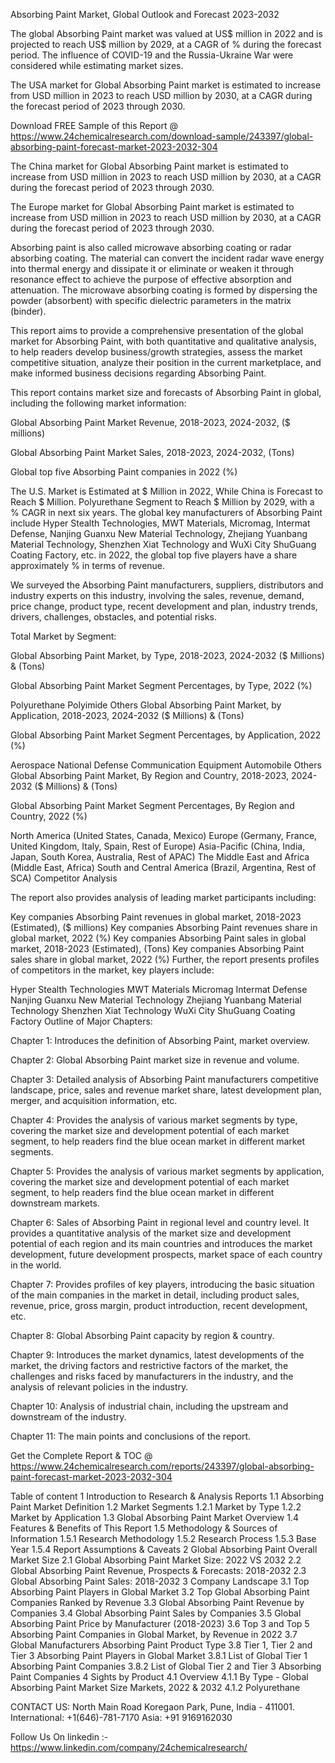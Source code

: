 Absorbing Paint Market, Global Outlook and Forecast 2023-2032

The global Absorbing Paint market was valued at US$ million in 2022 and is projected to reach US$ million by 2029, at a CAGR of % during the forecast period. The influence of COVID-19 and the Russia-Ukraine War were considered while estimating market sizes.

The USA market for Global Absorbing Paint  market is estimated to increase from USD million in 2023 to reach USD million by 2030, at a CAGR during the forecast period of 2023 through 2030.

Download FREE Sample of this Report @ https://www.24chemicalresearch.com/download-sample/243397/global-absorbing-paint-forecast-market-2023-2032-304

The China market for Global Absorbing Paint market is estimated to increase from USD million in 2023 to reach USD million by 2030, at a CAGR during the forecast period of 2023 through 2030.

The Europe market for Global Absorbing Paint  market is estimated to increase from USD million in 2023 to reach USD million by 2030, at a CAGR during the forecast period of 2023 through 2030.

Absorbing paint is also called microwave absorbing coating or radar absorbing coating. The material can convert the incident radar wave energy into thermal energy and dissipate it or eliminate or weaken it through resonance effect to achieve the purpose of effective absorption and attenuation. The microwave absorbing coating is formed by dispersing the powder (absorbent) with specific dielectric parameters in the matrix (binder).

This report aims to provide a comprehensive presentation of the global market for Absorbing Paint, with both quantitative and qualitative analysis, to help readers develop business/growth strategies, assess the market competitive situation, analyze their position in the current marketplace, and make informed business decisions regarding Absorbing Paint.

This report contains market size and forecasts of Absorbing Paint in global, including the following market information:

Global Absorbing Paint Market Revenue, 2018-2023, 2024-2032, ($ millions)

Global Absorbing Paint Market Sales, 2018-2023, 2024-2032, (Tons)

Global top five Absorbing Paint companies in 2022 (%)

The U.S. Market is Estimated at $ Million in 2022, While China is Forecast to Reach $ Million.
Polyurethane Segment to Reach $ Million by 2029, with a % CAGR in next six years.
The global key manufacturers of Absorbing Paint include Hyper Stealth Technologies, MWT Materials, Micromag, Intermat Defense, Nanjing Guanxu New Material Technology, Zhejiang Yuanbang Material Technology, Shenzhen Xiat Technology and WuXi City ShuGuang Coating Factory, etc. in 2022, the global top five players have a share approximately % in terms of revenue.

We surveyed the Absorbing Paint manufacturers, suppliers, distributors and industry experts on this industry, involving the sales, revenue, demand, price change, product type, recent development and plan, industry trends, drivers, challenges, obstacles, and potential risks.

Total Market by Segment:

Global Absorbing Paint Market, by Type, 2018-2023, 2024-2032 ($ Millions) & (Tons)

Global Absorbing Paint Market Segment Percentages, by Type, 2022 (%)

Polyurethane
Polyimide
Others
Global Absorbing Paint Market, by Application, 2018-2023, 2024-2032 ($ Millions) & (Tons)

Global Absorbing Paint Market Segment Percentages, by Application, 2022 (%)

Aerospace
National Defense
Communication Equipment
Automobile
Others
Global Absorbing Paint Market, By Region and Country, 2018-2023, 2024-2032 ($ Millions) & (Tons)

Global Absorbing Paint Market Segment Percentages, By Region and Country, 2022 (%)

North America (United States, Canada, Mexico)
Europe (Germany, France, United Kingdom, Italy, Spain, Rest of Europe)
Asia-Pacific (China, India, Japan, South Korea, Australia, Rest of APAC)
The Middle East and Africa (Middle East, Africa)
South and Central America (Brazil, Argentina, Rest of SCA)
Competitor Analysis

The report also provides analysis of leading market participants including:

Key companies Absorbing Paint revenues in global market, 2018-2023 (Estimated), ($ millions)
Key companies Absorbing Paint revenues share in global market, 2022 (%)
Key companies Absorbing Paint sales in global market, 2018-2023 (Estimated), (Tons)
Key companies Absorbing Paint sales share in global market, 2022 (%)
Further, the report presents profiles of competitors in the market, key players include:

Hyper Stealth Technologies
MWT Materials
Micromag
Intermat Defense
Nanjing Guanxu New Material Technology
Zhejiang Yuanbang Material Technology
Shenzhen Xiat Technology
WuXi City ShuGuang Coating Factory
Outline of Major Chapters:

Chapter 1: Introduces the definition of Absorbing Paint, market overview.

Chapter 2: Global Absorbing Paint market size in revenue and volume.

Chapter 3: Detailed analysis of Absorbing Paint manufacturers competitive landscape, price, sales and revenue market share, latest development plan, merger, and acquisition information, etc.

Chapter 4: Provides the analysis of various market segments by type, covering the market size and development potential of each market segment, to help readers find the blue ocean market in different market segments.

Chapter 5: Provides the analysis of various market segments by application, covering the market size and development potential of each market segment, to help readers find the blue ocean market in different downstream markets.

Chapter 6: Sales of Absorbing Paint in regional level and country level. It provides a quantitative analysis of the market size and development potential of each region and its main countries and introduces the market development, future development prospects, market space of each country in the world.

Chapter 7: Provides profiles of key players, introducing the basic situation of the main companies in the market in detail, including product sales, revenue, price, gross margin, product introduction, recent development, etc.

Chapter 8: Global Absorbing Paint capacity by region & country.

Chapter 9: Introduces the market dynamics, latest developments of the market, the driving factors and restrictive factors of the market, the challenges and risks faced by manufacturers in the industry, and the analysis of relevant policies in the industry.

Chapter 10: Analysis of industrial chain, including the upstream and downstream of the industry.

Chapter 11: The main points and conclusions of the report.

Get the Complete Report & TOC @ https://www.24chemicalresearch.com/reports/243397/global-absorbing-paint-forecast-market-2023-2032-304

Table of content
1 Introduction to Research & Analysis Reports
1.1 Absorbing Paint Market Definition
1.2 Market Segments
1.2.1 Market by Type
1.2.2 Market by Application
1.3 Global Absorbing Paint Market Overview
1.4 Features & Benefits of This Report
1.5 Methodology & Sources of Information
1.5.1 Research Methodology
1.5.2 Research Process
1.5.3 Base Year
1.5.4 Report Assumptions & Caveats
2 Global Absorbing Paint Overall Market Size
2.1 Global Absorbing Paint Market Size: 2022 VS 2032
2.2 Global Absorbing Paint Revenue, Prospects & Forecasts: 2018-2032
2.3 Global Absorbing Paint Sales: 2018-2032
3 Company Landscape
3.1 Top Absorbing Paint Players in Global Market
3.2 Top Global Absorbing Paint Companies Ranked by Revenue
3.3 Global Absorbing Paint Revenue by Companies
3.4 Global Absorbing Paint Sales by Companies
3.5 Global Absorbing Paint Price by Manufacturer (2018-2023)
3.6 Top 3 and Top 5 Absorbing Paint Companies in Global Market, by Revenue in 2022
3.7 Global Manufacturers Absorbing Paint Product Type
3.8 Tier 1, Tier 2 and Tier 3 Absorbing Paint Players in Global Market
3.8.1 List of Global Tier 1 Absorbing Paint Companies
3.8.2 List of Global Tier 2 and Tier 3 Absorbing Paint Companies
4 Sights by Product
4.1 Overview
4.1.1 By Type - Global Absorbing Paint Market Size Markets, 2022 & 2032
4.1.2 Polyurethane

CONTACT US:
North Main Road Koregaon Park, Pune, India - 411001.
International: +1(646)-781-7170
Asia: +91 9169162030

Follow Us On linkedin :- https://www.linkedin.com/company/24chemicalresearch/
